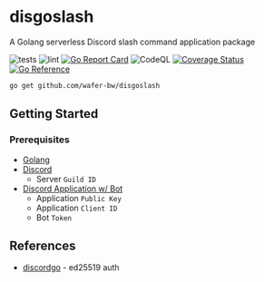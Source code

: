 # disgoslash
A Golang serverless Discord slash command application package

![tests](https://github.com/wafer-bw/disgoslash/workflows/tests/badge.svg)
![lint](https://github.com/wafer-bw/disgoslash/workflows/lint/badge.svg)
[![Go Report Card](https://goreportcard.com/badge/github.com/wafer-bw/disgoslash)](https://goreportcard.com/report/github.com/wafer-bw/disgoslash)
![CodeQL](https://github.com/wafer-bw/disgoslash/workflows/CodeQL/badge.svg)
[![Coverage Status](https://coveralls.io/repos/github/wafer-bw/disgoslash/badge.svg)](https://coveralls.io/github/wafer-bw/disgoslash)
[![Go Reference](https://pkg.go.dev/badge/github.com/wafer-bw/disgoslash.svg)](https://pkg.go.dev/github.com/wafer-bw/disgoslash)

```sh
go get github.com/wafer-bw/disgoslash
```

## Getting Started

### Prerequisites
* [Golang](https://golang.org/dl/)
* [Discord](https://discord.com/)
    * Server `Guild ID`
* [Discord Application w/ Bot](https://discord.com/developers/applications)
    * Application `Public Key`
    * Application `Client ID`
    * Bot `Token`

## References
* [discordgo](https://github.com/bwmarrin/discordgo) - ed25519 auth
